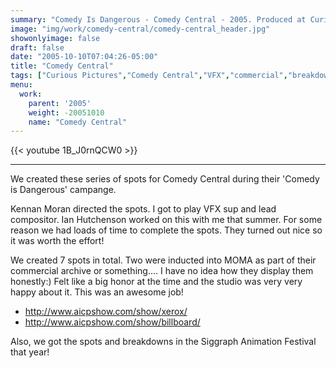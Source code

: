 ```yaml
---
summary: "Comedy Is Dangerous - Comedy Central - 2005. Produced at Curious Pictures."
image: "img/work/comedy-central/comedy-central_header.jpg"
showonlyimage: false
draft: false
date: "2005-10-10T07:04:26-05:00"
title: "Comedy Central"
tags: ["Curious Pictures","Comedy Central","VFX","commercial","breakdown","maya","aftereffects"]
menu:
  work:
    parent: '2005'
    weight: -20051010
    name: "Comedy Central"
---
```


{{< youtube 1B_J0rnQCW0 >}}

---


We created these series of spots for Comedy Central during their 'Comedy is Dangerous' campange.

Kennan Moran directed the spots. I got to play VFX sup and lead compositor. Ian Hutchenson worked on this with me that summer. For some reason we had loads of time to complete the spots. They turned out nice so it was worth the effort!

We created 7 spots in total. Two were inducted into MOMA as part of their commercial archive or something.... I have no idea how they display them honestly:) Felt like a big honor at the time and the studio was very very happy about it. This was an awesome job!

- http://www.aicpshow.com/show/xerox/
- http://www.aicpshow.com/show/billboard/



Also, we got the spots and breakdowns in the Siggraph Animation Festival that year!
